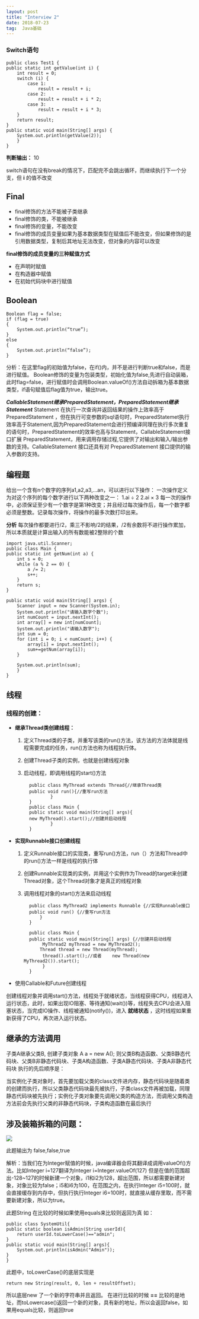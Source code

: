 ```yaml
---
layout: post                  
title: "Interview 2"             
date: 2018-07-23                
tag:  Java基础
---
```


### **Switch语句**
    public class Test1 {
    public static int getValue(int i) {
        int result = 0;
        switch (i) {
            case 1:
                result = result + i;
            case 2:
                result = result + i * 2;
            case 3:
                result = result + i * 3;
        }
        return result;
    }
    public static void main(String[] args) {
        System.out.println(getValue(2));
        }
    }
**判断输出：**  10 

switch语句在没有break的情况下，匹配完不会跳出循环，而继续执行下一个分支，但 **i** 的值不改变

## Final

- final修饰的方法不能被子类继承
- final修饰的类，不能被继承
- final修饰的变量，不能改变
- final修饰的成员变量如果为基本数据类型在赋值后不能改变，但如果修饰的是引用数据类型，复制后其地址无法改变，但对象的内容可以改变 

**final修饰的成员变量的三种赋值方式**
- 在声明时赋值
- 在构造器中赋值
- 在初始代码块中进行赋值

## Boolean

    Boolean flag = false;
    if (flag = true)
    {
        System.out.println(“true”);
    }
    else
    {
        System.out.println(“false”);
    }
 
 分析：在这里flag的初始值为false，在if()内，并不是进行判断true和false，而是进行赋值。
Boolean修饰的变量为包装类型，初始化值为false,先进行自动装箱，此时flag=false，进行赋值时会调用Boolean.valueOf()方法自动拆箱为基本数据类型，if语句赋值后flag值为true，输出true。

***CallableStatement继承PreparedStatement，PreparedStatement继承Statement***
  Statement 在执行一次查询并返回结果的操作上效率高于PreparedStatement ，但在执行可变参数的sql语句时，PreparedStatemet执行效率高于Statement,因为PreparedStatement会进行预编译同理在执行多次重复的语句时，PreparedStatement的效率也高与Statement，CallableStatement接口扩展 PreparedStatement，用来调用存储过程,它提供了对输出和输入/输出参数的支持。CallableStatement 接口还具有对 PreparedStatement 接口提供的输入参数的支持。

## 编程题

给出一个含有n个数字的序列a1,a2,a3,...an，可以进行以下操作：
一次操作定义为对这个序列的每个数字进行以下两种改变之一：
1.ai ÷ 2
2.ai × 3
每一次的操作中，必须保证至少有一个数字是第1种改变；并且经过每次操作后，每一个数字都必须是整数。记录每次操作，将操作的最多次数打印出来。
 
 **分析** 每次操作都要进行/2，乘三不影响/2的结果，/2有余数将不进行操作累加，所以本质就是计算出输入的所有数能被2整除的个数

    import java.util.Scanner;
    public class Main {
    public static int getNum(int a) {
        int s = 0;
        while (a % 2 == 0) {
            a /= 2;
            s++;
        }
        return s;
    }

    public static void main(String[] args) {
        Scanner input = new Scanner(System.in);
        System.out.println("请输入数字个数");
        int numCount = input.nextInt();
        int array[] = new int[numCount];
        System.out.println("请输入数字");
        int sum = 0;
        for (int i = 0; i < numCount; i++) {
            array[i] = input.nextInt();
            sum+=getNum(array[i]);
        }

        System.out.println(sum);
        }
    }

## 线程

### 线程的创建：
- **继承Thread类创建线程：** 

   1. 定义Thread类的子类，并重写该类的run()方法，该方法的方法体就是线程需要完成的任务，run()方法也称为线程执行体。
   
   2. 创建Thread子类的实例，也就是创建线程对象

   3. 启动线程，即调用线程的start()方法
    
            public class MyThread extends Thread{//继承Thread类
            public void run(){//重写run方法
                    }
            }
            public class Main {
            public static void main(String[] args){
            new MyThread().start();//创建并启动线程
                    }
            }

- **实现Runnable接口创建线程**

   1. 定义Runnable接口的实现类，重写run()方法，run（）方法和Thread中的run()方法一样是线程的执行体

   2. 创建Runnable实现类的实例，并用这个实例作为Thread的target来创建Thread对象，这个Thread对象才是真正的线程对象

   3. 调用线程对象的start()方法来启动线程

            public class MyThread2 implements Runnable {//实现Runnable接口
            public void run() {//重写run方法
                }
            }

            public class Main {
            public static void main(String[] args) {//创建并启动线程
                 MyThread2 myThread = new MyThread2();
                Thread thread = new Thread(myThread);
                 thread().start();//或者    new Thread(new MyThread2()).start();
                 }
            }
    

- 使用Callable和Future创建线程


创建线程对象并调用start()方法，线程处于就绪状态，当线程获得CPU，线程进入运行状态，此时，如果出现IO阻塞、等待通知(wait())等，线程失去CPU会进入阻塞状态，当完成IO操作、线程被通知(notify())，进入 **就绪状态** ，这时线程如果重新获得了CPU，再次进入运行状态。

## 继承的方法调用

子类A继承父类B, 创建子类对象 A a = new A(); 则父类B构造函数、父类B静态代码块、父类B非静态代码块、子类A构造函数、子类A静态代码块、子类A非静态代码块 执行的先后顺序是：

当实例化子类对象时，首先要加载父类的class文件进内存，静态代码块是随着类的创建而执行，所以父类静态代码块最先被执行，子类class文件再被加载，同理静态代码块被先执行；实例化子类对象要先调用父类的构造方法，而调用父类构造方法前会先执行父类的非静态代码块，子类构造函数在最后执行

## 涉及装箱拆箱的问题：
<p><img src="/images/Blog/Integer.png" ></p>

此题输出为 false,false,true

解析：当我们在为Integer赋值的时候，java编译器会将其翻译成调用valueOf()方法。比如Integer i=127翻译为Integer i=Integer.valueOf(127) 但是在值的范围超出-128~127的时候新建一个对象，i1和i2为128，超出范围，所以都需要新建对象，对象比较为false；i5和i6为100，在范围之内，在执行Integer i5=100时，就会直接缓存到内存中，但执行执行Integer i6=100时，就直接从缓存里取，而不需要新建对象，所以为true。

此题String 在比较的时候如果使用equals来比较则返回为真 如：

    public class SystemUtil{
    public static boolean isAdmin(String userId){
        return userId.toLowerCase()=="admin";
    }
    public static void main(String[] args){
        System.out.println(isAdmin("Admin"));
    }
    }

此题中，toLowerCase()的底层实现是

    return new String(result, 0, len + resultOffset);

所以底层new 了一个新的字符串并且返回。  在进行比较的时候 **==** 比较的是地址，而toLowercase()返回一个新的对象，具有新的地址，所以会返回false，如果用equals比较，则返回true
